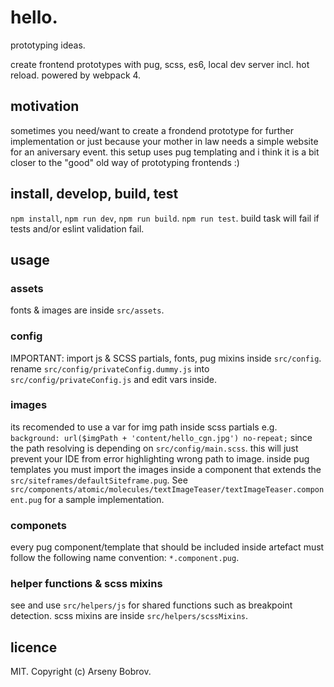 # hello.
prototyping ideas.

create frontend prototypes with pug, scss, es6, local dev server incl. hot reload. powered by webpack 4.

## motivation
sometimes you need/want to create a frondend prototype for further implementation or just because your mother in law needs a simple website for an aniversary event.
this setup uses pug templating and i think it is a bit closer to the "good" old way of prototyping frontends :)

## install, develop, build, test
```npm install```, ```npm run dev```, ```npm run build```. ```npm run test```.
build task will fail if tests and/or eslint validation fail.

## usage
### assets
fonts & images are inside ```src/assets```.

### config
IMPORTANT: import js & SCSS partials, fonts, pug mixins inside ```src/config```.
rename ```src/config/privateConfig.dummy.js``` into ```src/config/privateConfig.js``` and edit vars inside.

### images
its recomended to use a var for img path inside scss partials e.g. ```background: url($imgPath + 'content/hello_cgn.jpg') no-repeat;``` since
the path resolving is depending on ```src/config/main.scss```. this will just prevent your IDE from error highlighting wrong path to image.
inside pug templates you must import the images inside a component that extends the ```src/siteframes/defaultSiteframe.pug```.
See ```src/components/atomic/molecules/textImageTeaser/textImageTeaser.component.pug``` for a sample implementation.

### componets
every pug component/template that should be included inside artefact must follow the following name convention:
```*.component.pug```.

### helper functions & scss mixins
see and use ```src/helpers/js``` for shared functions such as breakpoint detection.
scss mixins are inside ```src/helpers/scssMixins```.

## licence
MIT. Copyright (c) Arseny Bobrov.